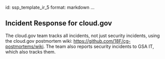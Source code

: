 id: ssp_template_ir_5
format: markdown
...
## Incident Response for cloud.gov

The cloud.gov team tracks all incidents, not just security incidents, using the cloud.gov postmortem wiki: https://github.com/18F/cg-postmortems/wiki. The team also reports security incidents to GSA IT, which also tracks them.
